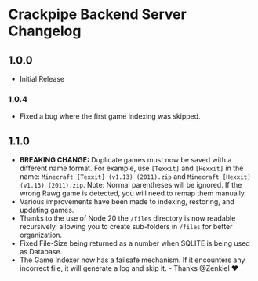 # Crackpipe Backend Server Changelog

## 1.0.0

- Initial Release

### 1.0.4

- Fixed a bug where the first game indexing was skipped.

## 1.1.0

- **BREAKING CHANGE:** Duplicate games must now be saved with a different name format. For example, use `[Texxit]` and `[Hexxit]` in the name: `Minecraft [Texxit] (v1.13) (2011).zip` and `Minecraft [Hexxit] (v1.13) (2011).zip`. Note: Normal parentheses will be ignored. If the wrong Rawg game is detected, you will need to remap them manually.
- Various improvements have been made to indexing, restoring, and updating games.
- Thanks to the use of Node 20 the `/files` directory is now readable recursively, allowing you to create sub-folders in `/files` for better organization.
- Fixed File-Size being returned as a number when SQLITE is being used as Database.
- The Game Indexer now has a failsafe mechanism. If it encounters any incorrect file, it will generate a log and skip it. - Thanks @Zenkiel ❤️
